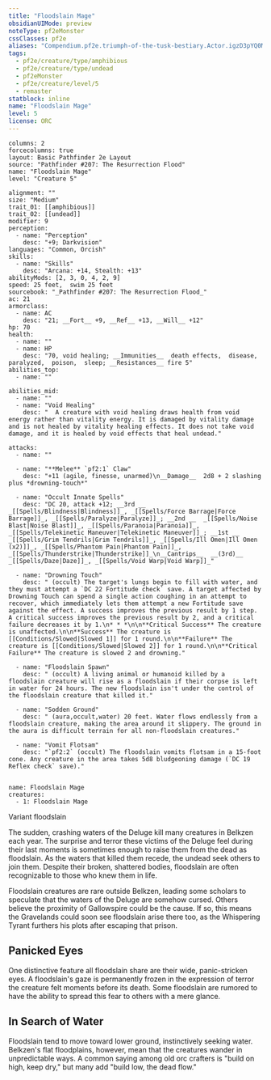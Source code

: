 ```yaml
---
title: "Floodslain Mage"
obsidianUIMode: preview
noteType: pf2eMonster
cssClasses: pf2e
aliases: "Compendium.pf2e.triumph-of-the-tusk-bestiary.Actor.igzD3pYQ0MEHP3zs" 
tags:
  - pf2e/creature/type/amphibious
  - pf2e/creature/type/undead
  - pf2eMonster
  - pf2e/creature/level/5
  - remaster
statblock: inline
name: "Floodslain Mage"
level: 5
license: ORC
---
```


```statblock
columns: 2
forcecolumns: true
layout: Basic Pathfinder 2e Layout
source: "Pathfinder #207: The Resurrection Flood"
name: "Floodslain Mage"
level: "Creature 5"

alignment: ""
size: "Medium"
trait_01: [[amphibious]]
trait_02: [[undead]]
modifier: 9
perception:
  - name: "Perception"
    desc: "+9; Darkvision"
languages: "Common, Orcish"
skills:
  - name: "Skills"
    desc: "Arcana: +14, Stealth: +13"
abilityMods: [2, 3, 0, 4, 2, 9]
speed: 25 feet,  swim 25 feet
sourcebook: "_Pathfinder #207: The Resurrection Flood_"
ac: 21
armorclass:
  - name: AC
    desc: "21; __Fort__ +9, __Ref__ +13, __Will__ +12"
hp: 70
health:
  - name: ""
  - name: HP
    desc: "70, void healing; __Immunities__  death effects,  disease,  paralyzed,  poison,  sleep; __Resistances__ fire 5"
abilities_top:
  - name: ""

abilities_mid:
  - name: ""
  - name: "Void Healing"
    desc: "  A creature with void healing draws health from void energy rather than vitality energy. It is damaged by vitality damage and is not healed by vitality healing effects. It does not take void damage, and it is healed by void effects that heal undead."

attacks:
  - name: ""

  - name: "**Melee** `pf2:1` Claw"
    desc: "+11 (agile, finesse, unarmed)\n__Damage__  2d8 + 2 slashing plus *drowning-touch*"

  - name: "Occult Innate Spells"
    desc: "DC 20, attack +12; __3rd __  _[[Spells/Blindness|Blindness]]_, _[[Spells/Force Barrage|Force Barrage]]_, _[[Spells/Paralyze|Paralyze]]_; __2nd __  _[[Spells/Noise Blast|Noise Blast]]_, _[[Spells/Paranoia|Paranoia]]_, _[[Spells/Telekinetic Maneuver|Telekinetic Maneuver]]_; __1st __  _[[Spells/Grim Tendrils|Grim Tendrils]]_, _[[Spells/Ill Omen|Ill Omen (x2)]]_, _[[Spells/Phantom Pain|Phantom Pain]]_, _[[Spells/Thunderstrike|Thunderstrike]]_\n__Cantrips__  __(3rd)__ _[[Spells/Daze|Daze]]_, _[[Spells/Void Warp|Void Warp]]_"

  - name: "Drowning Touch"
    desc: " (occult) The target's lungs begin to fill with water, and they must attempt a `DC 22 Fortitude check` save. A target affected by Drowning Touch can spend a single action coughing in an attempt to recover, which immediately lets them attempt a new Fortitude save against the effect. A success improves the previous result by 1 step. A critical success improves the previous result by 2, and a critical failure decreases it by 1.\n* * *\n\n**Critical Success** The creature is unaffected.\n\n**Success** The creature is [[Conditions/Slowed|Slowed 1]] for 1 round.\n\n**Failure** The creature is [[Conditions/Slowed|Slowed 2]] for 1 round.\n\n**Critical Failure** The creature is slowed 2 and drowning."

  - name: "Floodslain Spawn"
    desc: " (occult) A living animal or humanoid killed by a floodslain creature will rise as a floodslain if their corpse is left in water for 24 hours. The new floodslain isn't under the control of the floodslain creature that killed it."

  - name: "Sodden Ground"
    desc: " (aura,occult,water) 20 feet. Water flows endlessly from a floodslain creature, making the area around it slippery. The ground in the aura is difficult terrain for all non-floodslain creatures."

  - name: "Vomit Flotsam"
    desc: "`pf2:2` (occult) The floodslain vomits flotsam in a 15-foot cone. Any creature in the area takes 5d8 bludgeoning damage (`DC 19 Reflex check` save)."
 
```

```encounter-table
name: Floodslain Mage
creatures:
  - 1: Floodslain Mage
```


Variant floodslain

The sudden, crashing waters of the Deluge kill many creatures in Belkzen each year. The surprise and terror these victims of the Deluge feel during their last moments is sometimes enough to raise them from the dead as floodslain. As the waters that killed them recede, the undead seek others to join them. Despite their broken, shattered bodies, floodslain are often recognizable to those who knew them in life.

Floodslain creatures are rare outside Belkzen, leading some scholars to speculate that the waters of the Deluge are somehow cursed. Others believe the proximity of Gallowspire could be the cause. If so, this means the Gravelands could soon see floodslain arise there too, as the Whispering Tyrant furthers his plots after escaping that prison.

## Panicked Eyes

One distinctive feature all floodslain share are their wide, panic-stricken eyes. A floodslain's gaze is permanently frozen in the expression of terror the creature felt moments before its death. Some floodslain are rumored to have the ability to spread this fear to others with a mere glance.

## In Search of Water

Floodslain tend to move toward lower ground, instinctively seeking water. Belkzen's flat floodplains, however, mean that the creatures wander in unpredictable ways. A common saying among old orc crafters is "build on high, keep dry," but many add "build low, the dead flow."

